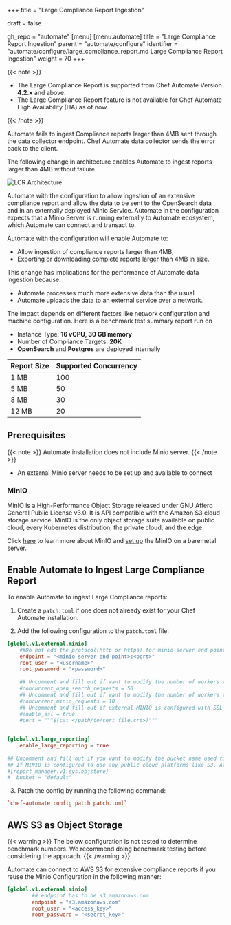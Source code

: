 +++
title = "Large Compliance Report Ingestion"

draft = false

gh_repo = "automate"
[menu]
  [menu.automate]
    title = "Large Compliance Report Ingestion"
    parent = "automate/configure"
    identifier = "automate/configure/large_compliance_report.md Large Compliance Report Ingestion"
    weight = 70
+++

{{< note >}} 

- The Large Compliance Report is supported from Chef Automate Version **4.2.x** and above.
- The Large Compliance Report feature is not available for Chef Automate High Availability (HA) as of now.

{{< /note >}}

Automate fails to ingest Compliance reports larger than 4MB sent through the data collector endpoint. Chef Automate data collector sends the error back to the client.

The following change in architecture enables Automate to ingest reports larger than 4MB without failure.

![LCR Architecture](/images/automate/lcr_architecture.jpg)

Automate with the configuration to allow ingestion of an extensive compliance report and allow the data to be sent to the OpenSearch data and in an externally deployed Minio Service. Automate in the configuration expects that a Minio Server is running externally to Automate ecosystem, which Automate can connect and transact to.
  
Automate with the configuration will enable Automate to:  

- Allow ingestion of compliance reports larger than 4MB,
- Exporting or downloading complete reports larger than 4MB in size.

This change has implications for the performance of Automate data ingestion because:

- Automate processes much more extensive data than the usual.
- Automate uploads the data to an external service over a network.

The impact depends on different factors like network configuration and machine configuration.
Here is a benchmark test summary report run on

- Instance Type: **16 vCPU, 30 GB memory**
- Number of Compliance Targets: **20K**
- **OpenSearch** and **Postgres** are deployed internally  

| Report Size | Supported Concurrency |
| --- | --- |
| 1 MB | 100 |
5 MB | 50 |
8 MB | 30 |
12 MB | 20 |

## Prerequisites

{{< note >}} Automate installation does not include Minio server. {{< /note >}}

- An external Minio server needs to be set up and available to connect

### MinIO

MinIO is a High-Performance Object Storage released under GNU Affero General Public License v3.0. It is API compatible with the Amazon S3 cloud storage service. MinIO is the only object storage suite available on public cloud, every Kubernetes distribution, the private cloud, and the edge.  

Click [here](https://min.io) to learn more about MinIO and [set up](https://docs.min.io/minio/baremetal/) the MinIO on a baremetal server.

## Enable Automate to Ingest Large Compliance Report

To enable Automate to ingest Large Compliance reports:

1. Create a `patch.toml` if one does not already exist for your Chef Automate installation.

2. Add the following configuration to the `patch.toml` file:

```toml
[global.v1.external.minio]
    ##Do not add the protocol(http or https) for minio server end point. ex. mydomain.com:1234 
    endpoint = "<minio server end point>:<port>" 
    root_user = "<username>"
    root_password = "<password>"
    
    ## Uncomment and fill out if want to modify the number of workers to run in parallel to communicate with OpenSearch for preparing the doc for export, default value is 50
    #concurrent_open_search_requests = 50
    ## Uncomment and fill out if want to modify the number of workers to run in parallel to communicate with MINIO server for preparing the doc for export, default value is 10
    #concurrent_minio_requests = 10
    ## Uncomment and fill out if external MINIO is configured with SSL
    #enable_ssl = true
    #cert = """$(cat </path/to/cert_file.crt>)"""

   
[global.v1.large_reporting]                                
    enable_large_reporting = true
    
## Uncomment and fill out if you want to modify the bucket name used to store data in the MinIO server; the default name is 'default'.
## If MINIO is configured to use any public cloud platforms like S3, Azure blob storage, or Google Cloud Storage, It is mandatory to modify the bucket name other than `default`
#[report_manager.v1.sys.objstore]
#  bucket = "default"
```

3. Patch the config by running the following command:

```toml
`chef-automate config patch patch.toml`
```

## AWS S3 as Object Storage

{{< warning >}}  The below configuration is not tested to determine benchmark numbers. We recommend doing benchmark testing before considering the approach. {{< /warning >}}

Automate can connect to AWS S3 for extensive compliance reports if you reuse the Minio Configuration in the following manner:

```toml
[global.v1.external.minio]
        ## endpoint has to be s3.amazonaws.com
        endpoint = "s3.amazonaws.com"
        root_user = "<access_key>"
        root_password = "<secret_key>"
```
